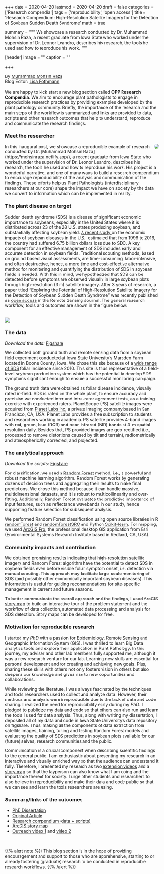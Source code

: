 +++
date = 2020-04-20
lastmod = 2020-04-20
draft = false
categories = ['Research compendia']
tags = ['reproducibility', 'open access']
title = 'Research Compendium: High-Resolution Satellite Imagery for the Detection of Soybean Sudden Death Syndrome'
math = true

summary = """
We showcase a research conducted by Dr. Muhammad Mohsin Raza, a recent graduate from Iowa State who worked under the supervision of Dr. Leonor Leandro, describes his research, the tools he used and how to reproduce his work.
"""
 
[header]
image = ""
caption = ""

+++




By [Muhammad Mohsin Raza](https://mohsinraza.netlify.app/)  
Blog Editor: [Lisa Rothmann](https://twitter.com/LandbouLisa)  
<br>
We are happy to kick start a new blog section called **OPP Research Compendia**. We aim to encourage plant pathologists to engage in reproducible research practices by providing examples developed by the plant pathology community. Briefly, the importance of the research and the main steps of the workflow is summarized and links are provided to data, scripts and other research outcomes that help to understand, reproduce and communicate the research findings.

### <i class="fa fa-user"></i> Meet the researcher
<img src = "/img/posts/post-raza-photo.png" align=right style = " border-radius: 50%">
In this inaugural post, we showcase a reproducible example of research conducted by Dr. [Muhammad Mohsin Raza](https://mohsinraza.netlify.app/), a recent graduate from  Iowa State who worked under the supervision of Dr. Leonor Leandro, describes his research, the tools he used and how to reproduce his work. His project is a wonderful narrative, and one of many ways to build a research compendium to encourage reproducibility of the analysis and communication of the findings. These efforts help us Plant Pathologists (interdisciplinary researchers at our core) shape the impact we have on society by the data we convert to information which can be implemented in reality. 

### <i class="fa fa-leaf"></i> The plant disease on target

Sudden death syndrome (SDS) is a disease of significant economic importance to soybeans, especially in the United States where it is distributed across 23 of the 28 U.S. states producing soybean, and substantially affecting soybean yield. [A recent study ](https://journals.plos.org/plosone/article?id=10.1371/journal.pone.0231141) on the economic impacts of soybean diseases in the U.S.  estimated that from 1996 to 2016, the country had suffered 6.75 billion dollars loss due to SDC. A key component for an effective management of SDS includes early and accurate detection in soybean fields. Traditional scouting methods, based on ground based visual assessments, are time-consuming, labor-intensive, and often destructive, hence, a more time and cost-effective alternative method for monitoring and quantifying the distribution of SDS in soybean fields is needed. With this in mind, we hypothesized that SDS can be detected before symptoms are observed visually in large soybean plots through high-resolution (3 m) satellite imagery. After 3 years of research, a paper titled “Exploring the Potential of High-Resolution Satellite Imagery for the Detection of Soybean Sudden Death Syndrome” was recently published as [open access](https://www.mdpi.com/2072-4292/12/7/1213/htm) in the Remote Sensing Journal. The general research workflow, tools and outcomes are shown in the figure below:

<br>
<img src = "/img/posts/post-raza-diagram.png">
<br>

### <i class="fa fa-table"></i> The data 

_Download the data:_ [Figshare](https://iastate.figshare.com/articles/GIS_data_and_juptyer_Notebook_for_Random_Forest_models_for_soybean_Sudden_Death_Syndrome_SDS_/11356430)


We collected both ground truth and remote sensing data from a soybean field experiment conducted at Iowa State University’s Marsden Farm located in Boone County, Iowa. We chose this site because of a [wide range of SDS](https://apsjournals.apsnet.org/doi/10.1094/PDIS-11-16-1660-RE) foliar incidence since 2010. This site is thus representative of a field-level soybean production system which has the potential to develop SDS symptoms significant enough to ensure a successful monitoring campaign. 

The ground truth data were obtained as foliar disease incidence, visually rated in-field. SDS is rated on the whole plant, to ensure accuracy and precision we conducted inter and intra-rater agreement tests, as a training exercise with experienced raters. PlanetScope (PS) satellite images were acquired from [Planet Labs Inc](https://www.planet.com/), a private imaging company based in San Francisco, CA, USA. Planet Labs provides a free subscription to students and researchers working in academia. PS satellite provides 4-band images with red, green, blue (RGB) and near-infrared (NIR) bands at 3-m spatial resolution daily. Besides that, PS provided images are geo-rectified (i.e., processed to remove distortions caused by tilt and terrain), radiometrically and atmospherically corrected, and projected. 

### <i class="fa fa-code"></i> The analytical approach

_Download the scripts:_ [Figshare](https://iastate.figshare.com/articles/GIS_data_and_juptyer_Notebook_for_Random_Forest_models_for_soybean_Sudden_Death_Syndrome_SDS_/11356430)

For classification, we used a [Random Forest](https://towardsdatascience.com/understanding-random-forest-58381e0602d2?gi=27a01517ab14) method, i.e., a powerful and robust machine learning algorithm. Random Forest works by generating dozens of decision trees and aggregating their results to make final predictions. We chose this method because it can handle massive, multidimensional datasets, and it is robust to multicollinearity and over-fitting. Additionally, Random Forest evaluates the predictive importance of input features, such as reflectance wavebands in our study, hence supporting feature selection for subsequent analysis. 

We performed Random Forest classification using open source libraries in R [randomForest](https://cran.r-project.org/web/packages/randomForest/randomForest.pdf) and [randomForestSRC](https://cran.r-project.org/web/packages/randomForestSRC/randomForestSRC.pdf) and Python [Scikit-learn](https://scikit-learn.org/stable/). For mapping, we used [ArcGIS Pro](https://pro.arcgis.com/en/pro-app/get-started/get-started.htm), the professional desktop GIS application from Esri (Environmental Systems Research Institute based in Redland, CA, USA). 


### <i class="fa fa-bullhorn"></i> Community impacts and contribution

We obtained promising results indicating that high-resolution satellite imagery and Random Forest algorithm have the potential to detect SDS in soybean fields even before visible foliar symptom onset, i.e. detection via manual scouting. This approach may facilitate large-scale monitoring of SDS (and possibly other economically important soybean diseases). This information is useful for guiding recommendations for site-specific management in current and future seasons.  

To better communicate the overall approach and the findings, I used ArcGIS [story map](https://storymaps.arcgis.com/stories/4762d4a43fa0400f98d2658e2985eb1f)  to build an interactive tour of the problem statement and the workflow of data collection, automated data processing and analysis for SDS detection. Story maps can be developed for free.

### <i class="fa fa-cube"></i> Motivation for reproducible research

I started my _PhD_ with a passion for Epidemiology, Remote Sensing and Geographic Information System (GIS). I was thrilled to learn Big Data analytics tools and explore their application in Plant Pathology. In this journey, my adviser and other lab members fully supported me, although it was a new research venture for our lab. Learning new skills are essential for personal development and for creating and achieving new goals. Plus, sharing these skills with others not only fosters vision in others but also deepens our knowledge and gives rise to new opportunities and collaborations.

While reviewing the literature, I was always fascinated by the techniques and tools researchers used to collect and analyze data. However, their methods and analysis were irreproducible due to the lack of data and code sharing. I realized the need for reproducibility early during my _PhD_. I pledged to publicize my data and code so that others can also run and learn the tools I used for data analysis. Thus, along with writing my dissertation, I deposited all of my data and code in Iowa State University’s data repository on figshare. Thus, making all the components of data extraction from satellite images, training, tuning and testing Random Forest models and evaluating the quality of SDS predictions in soybean plots available for our (future) selves, research communities and the public.

Communication is a crucial component when describing scientific findings to the general public. I am enthusiastic about presenting my research in an interactive and visually enriched way so that the audience can understand it fully. Therefore, I presented my research as two [extension videos](https://crops.extension.iastate.edu/video/detecting-soybean-sudden-death-syndrome-using-remote-sensing) and a [story map](https://storymaps.arcgis.com/stories/4762d4a43fa0400f98d2658e2985eb1f) so that the layperson can also know what I am doing and the importance thereof for society. I urge other students and researchers to also believe in reproducibility and make their data and code public so that we can see and learn the tools researchers are using. 

### Summary/links of the outcomes 

- [PhD Dissertation](https://lib.dr.iastate.edu/etd/17770/)  
- [Original Article](https://www.mdpi.com/2072-4292/12/7/1213/htm)
- [Research compendium (data + scripts)](https://iastate.figshare.com/articles/GIS_data_and_juptyer_Notebook_for_Random_Forest_models_for_soybean_Sudden_Death_Syndrome_SDS_/11356430) 
- [ArcGIS story map](https://storymaps.arcgis.com/stories/4762d4a43fa0400f98d2658e2985eb1f)   
- [Outreach video 1](https://crops.extension.iastate.edu/video/quantifying-soybean-yield-losses-due-sudden-death-syndrome-sds) and [video 2](https://crops.extension.iastate.edu/video/detecting-soybean-sudden-death-syndrome-using-remote-sensing)  


<br><bR>
{{% alert note %}}
This blog section is in the hope of providing encouragement and support to those who are apprehensive, starting to or already fostering (graduate) research to be conducted in reproducible research workflows.
{{% /alert %}}

<br><br><br>
